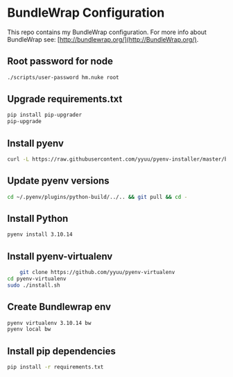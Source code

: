 # BundleWrap Configuration

This repo contains my BundleWrap configuration. For more info about BundleWrap see: [http://bundlewrap.org/](http://BundleWrap.org/).

## Root password for node

```bash
./scripts/user-password hm.nuke root
```

## Upgrade requirements.txt

```bash
pip install pip-upgrader
pip-upgrade
```

## Install pyenv

```bash
curl -L https://raw.githubusercontent.com/yyuu/pyenv-installer/master/bin/pyenv-installer | bash
```

## Update pyenv versions

```bash
cd ~/.pyenv/plugins/python-build/../.. && git pull && cd -
```

## Install Python

```bash
pyenv install 3.10.14
```

## Install pyenv-virtualenv

```bash
    git clone https://github.com/yyuu/pyenv-virtualenv
cd pyenv-virtualenv
sudo ./install.sh
```

## Create Bundlewrap env

```bash
pyenv virtualenv 3.10.14 bw
pyenv local bw
```

## Install pip dependencies

```bash
pip install -r requirements.txt
```
